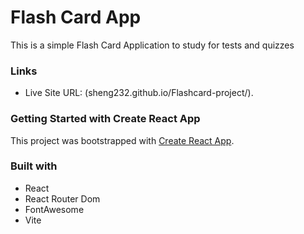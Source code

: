 # Flash Card App

This is a simple Flash Card Application to study for tests and quizzes

### Links

- Live Site URL: (sheng232.github.io/Flashcard-project/).

### Getting Started with Create React App

This project was bootstrapped with [Create React App](https://github.com/facebook/create-react-app).

### Built with

- React
- React Router Dom
- FontAwesome
- Vite
